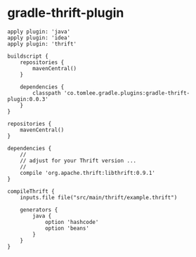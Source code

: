 # gradle-thrift-plugin

    apply plugin: 'java'
    apply plugin: 'idea'
    apply plugin: 'thrift'

    buildscript {
        repositories {
            mavenCentral()
        }

        dependencies {
            classpath 'co.tomlee.gradle.plugins:gradle-thrift-plugin:0.0.3'
        }
    }

    repositories {
        mavenCentral()
    }

    dependencies {
        //
        // adjust for your Thrift version ...
        //
        compile 'org.apache.thrift:libthrift:0.9.1'
    }

    compileThrift {
        inputs.file file("src/main/thrift/example.thrift")

        generators {
            java {
                option 'hashcode'
                option 'beans'
            }
        }
    }

